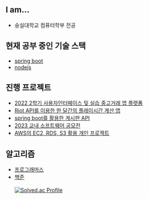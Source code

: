 ## I am...
- 숭실대학교 컴퓨터학부 전공

## 현재 공부 중인 기술 스택
- [spring boot](https://github.com/heeeeeseok/study/tree/main/backend/spring%20boot)
- [nodejs](https://github.com/heeeeeseok/study/tree/main/backend/nodejs)

## 진행 프로젝트
- [2022 2학기 사용자인터페이스 및 실습 중고거래 앱 플랫폼](https://github.com/heeeeeseok/UserInterfaceAPP)
- [Riot API를 이용한 한 달간의 플레이시간 계산 앱](https://github.com/heeeeeseok/playTimeRank)
- [spring boot를 활용한 게시판 API](https://github.com/heeeeeseok/myboard)
- [2023 교내 소프트웨어 공모전](https://github.com/AlwaysCare)
- [AWS의 EC2, RDS, S3 활용 개인 프로젝트](https://github.com/heeeeeseok/term_project_spring_server)

## 알고리즘
- [프로그래머스](https://github.com/heeeeeseok/study/tree/main/Algorithm/Programmers)
- [백준](https://github.com/heeeeeseok/study/tree/main/Algorithm/baekjoon)
  <br/><br/>
[![Solved.ac Profile](http://mazassumnida.wtf/api/v2/generate_badge?boj=hsh5541)](https://solved.ac/hsh5541/)
